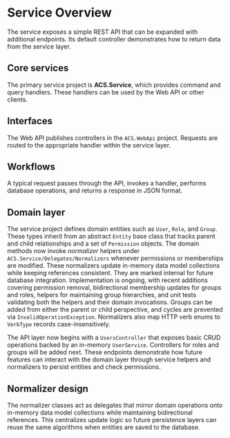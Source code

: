 # Service Overview

The service exposes a simple REST API that can be expanded with additional endpoints. Its default controller demonstrates how to return data from the service layer.

## Core services
The primary service project is **ACS.Service**, which provides command and query handlers. These handlers can be used by the Web API or other clients.

## Interfaces
The Web API publishes controllers in the `ACS.WebApi` project. Requests are routed to the appropriate handler within the service layer.

## Workflows
A typical request passes through the API, invokes a handler, performs database operations, and returns a response in JSON format.

## Domain layer
The service project defines domain entities such as `User`, `Role`, and `Group`. These types inherit from an abstract `Entity` base class that tracks parent and child relationships and a set of `Permission` objects. The domain methods now invoke *normalizer* helpers under `ACS.Service/Delegates/Normalizers` whenever permissions or memberships are modified. These normalizers update in-memory data model collections while keeping references consistent. They are marked internal for future database integration. Implementation is ongoing, with recent additions covering permission removal, bidirectional membership updates for groups and roles, helpers for maintaining group hierarchies, and unit tests validating both the helpers and their domain invocations. Groups can be added from either the parent or child perspective, and cycles are prevented via `InvalidOperationException`. Normalizers also map HTTP verb enums to `VerbType` records case-insensitively.

The API layer now begins with a `UsersController` that exposes basic CRUD operations backed by an in-memory `UserService`. Controllers for roles and groups will be added next. These endpoints demonstrate how future features can interact with the domain layer through service helpers and normalizers to persist entities and check permissions.

## Normalizer design
The normalizer classes act as delegates that mirror domain operations onto in-memory data model collections while maintaining bidirectional references. This centralizes update logic so future persistence layers can reuse the same algorithms when entities are saved to the database.
